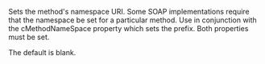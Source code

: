 ﻿Sets the method's namespace URI. Some SOAP implementations require that the namespace be set for a particular method. Use in conjunction with the cMethodNameSpace property which sets the prefix. Both properties must be set.

The default is blank.